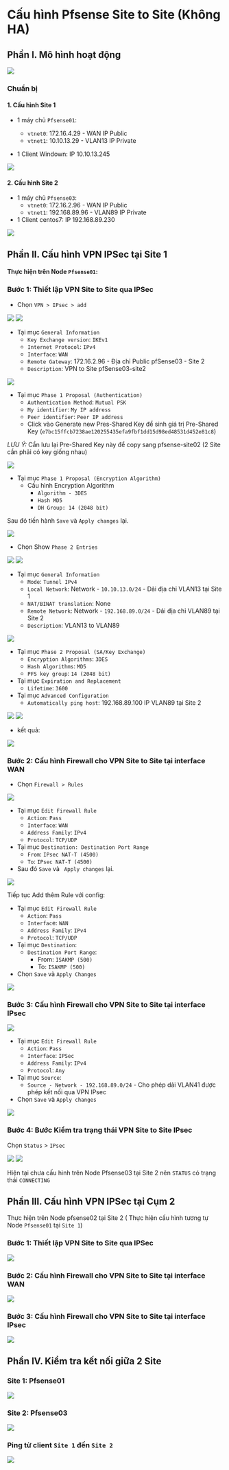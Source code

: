 # Cấu hình Pfsense Site to Site (Không HA)
## Phần I. Mô hình hoạt động

<img src="../../../Images/Pfsense/Lab/137.png">

### Chuẩn bị
#### 1. Cấu hình Site 1

- 1 máy chủ `Pfsense01`:
  - `vtnet0`: 172.16.4.29 - WAN IP Public
  - `vtnet1`: 10.10.13.29 - VLAN13 IP Private

- 1 Client Windown: IP 10.10.13.245

<img src="../../../Images/Pfsense/Lab/138.png">

#### 2. Cấu hình Site 2

- 1 máy chủ `Pfsense03`:
  - `vtnet0`: 172.16.2.96 - WAN IP Public
  - `vtnet1`: 192.168.89.96 - VLAN89 IP Private
- 1 Client centos7: IP 192.168.89.230

<img src="../../../Images/Pfsense/Lab/139.png">

## Phần II. Cấu hình VPN IPSec tại Site 1

#### Thực hiện trên Node `Pfsense01`:
### Bước 1: Thiết lập VPN Site to Site qua IPSec
- Chọn `VPN > IPsec > add`

<img src="../../../Images/Pfsense/Lab/140.png">
<img src="../../../Images/Pfsense/Lab/141.png">

- Tại mục `General Information`
  - `Key Exchange version`: `IKEv1`
  - `Internet Protocol`: `IPv4`
  - `Interface`: `WAN`
  - `Remote Gateway`: 172.16.2.96 - Địa chỉ Public pfSense03 - Site 2
  - `Description`: VPN to Site pfSense03-site2

<img src="../../../Images/Pfsense/Lab/142.png">

- Tại mục `Phase 1 Proposal (Authentication)`
  - `Authentication Method`: `Mutual PSK`
  - `My identifier`: `My IP address`
  - `Peer identifier`: `Peer IP address`
  - Click vào Generate new Pres-Shared Key để sinh giá trị Pre-Shared Key (`e7bc15ffcb7238ae120255435efa9fbf1dd15d98ed48531d452e81c8`)

*LƯU Ý:* Cần lưu lại Pre-Shared Key này để copy sang pfsense-site02 (2 Site cần phải có key giống nhau)

<img src="../../../Images/Pfsense/Lab/143.png">

- Tại mục `Phase 1 Proposal (Encryption Algorithm)`
  - Cấu hình Encryption Algorithm
    - `Algorithm - 3DES`
    - `Hash MD5`
    - `DH Group: 14 (2048 bit)`

Sau đó tiến hành `Save` và `Apply changes` lại.

<img src="../../../Images/Pfsense/Lab/144.png">

- Chọn Show `Phase 2 Entries`

<img src="../../../Images/Pfsense/Lab/145.png">

<img src="../../../Images/Pfsense/Lab/146.png">

- Tại mục `General Information`
  - `Mode`: `Tunnel IPv4`
  - `Local Network`: Network - `10.10.13.0/24` - Dải địa chỉ VLAN13 tại Site 1
  - `NAT/BINAT translation`: None
  - `Remote Network`: Network - `192.168.89.0/24` - Dải địa chỉ VLAN89 tại Site 2
  - `Description`: VLAN13 to VLAN89

<img src="../../../Images/Pfsense/Lab/147.png">

- Tại mục `Phase 2 Proposal (SA/Key Exchange)`
  - `Encryption Algorithms`: `3DES`
  - `Hash Algorithms`: `MD5`
  - `PFS key group`: `14 (2048 bit)`
- Tại mục `Expiration and Replacement`
  - `Lifetime`: `3600`
- Tại mục `Advanced Configuration`
  - `Automatically ping host`: 192.168.89.100 IP VLAN89 tại Site 2

<img src="../../../Images/Pfsense/Lab/148.png">
<img src="../../../Images/Pfsense/Lab/149.png">

- kết quả:

<img src="../../../Images/Pfsense/Lab/150.png">

### Bước 2: Cấu hình Firewall cho VPN Site to Site tại interface WAN

- Chọn `Firewall > Rules`

<img src="../../../Images/Pfsense/Lab/152.png">

- Tại mục `Edit Firewall Rule`
  - `Action`: `Pass`
  - `Interface`: `WAN`
  - `Address Family`: `IPv4`
  - `Protocol`: `TCP/UDP`
- Tại mục `Destination: Destination Port Range`
  - `From`: `IPsec NAT-T (4500)`
  - `To`: `IPsec NAT-T (4500)`
- Sau đó `Save` và ` Apply changes` lại.

<img src="../../../Images/Pfsense/Lab/153.png">

Tiếp tục Add thêm Rule với config:
- Tại mục `Edit Firewall Rule`
  - `Action`: `Pass`
  - `Interfac`e: `WAN`
  - `Address Family`: `IPv4`
  - `Protocol`: `TCP/UDP`
- Tại mục `Destination`:
  - `Destination Port Range`:
    - From: `ISAKMP (500)`
    - To: `ISAKMP (500)`
- Chọn `Save` và `Apply Changes`

<img src="../../../Images/Pfsense/Lab/154.png">

### Bước 3: Cấu hình Firewall cho VPN Site to Site tại interface IPsec

<img src="../../../Images/Pfsense/Lab/155.png">

- Tại mục `Edit Firewall Rule`
  - `Action`: `Pass`
  - `Interface`: `IPSec`
  - `Address Family`: `IPv4`
  - `Protocol`: `Any`
- Tại mục `Source`:
  - `Source - Network - 192.168.89.0/24` - Cho phép dải VLAN41 được phép kết nối qua VPN IPsec
- Chọn `Save` và `Apply changes`

<img src="../../../Images/Pfsense/Lab/156.png">

### Bước 4: Bước Kiểm tra trạng thái VPN Site to Site IPsec

Chọn `Status` > `IPsec`

<img src="../../../Images/Pfsense/Lab/157.png">
<img src="../../../Images/Pfsense/Lab/158.png">

Hiện tại chưa cấu hình trên Node Pfsense03 tại Site 2 nên `STATUS` có trạng thái `CONNECTING`

## Phần III. Cấu hình VPN IPSec tại Cụm 2

Thực hiện trên Node pfsense02 tại Site 2 ( Thực hiện cấu hình tương tự Node `Pfsense01` tại `Site 1`)

### Bước 1: Thiết lập VPN Site to Site qua IPSec

<img src="../../../Images/Pfsense/Lab/159.png">

### Bước 2: Cấu hình Firewall cho VPN Site to Site tại interface WAN

<img src="../../../Images/Pfsense/Lab/160.png">

### Bước 3: Cấu hình Firewall cho VPN Site to Site tại interface IPsec

<img src="../../../Images/Pfsense/Lab/161.png">


## Phần IV. Kiểm tra kết nối giữa 2 Site

### Site 1: Pfsense01

<img src="../../../Images/Pfsense/Lab/162.png">

### Site 2: Pfsense03

<img src="../../../Images/Pfsense/Lab/163.png">


### Ping từ client `Site 1` đến `Site 2`

<img src="../../../Images/Pfsense/Lab/164.png">
